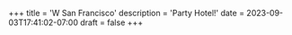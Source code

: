 +++
title = 'W San Francisco'
description = 'Party Hotel!'
date = 2023-09-03T17:41:02-07:00
draft = false
+++